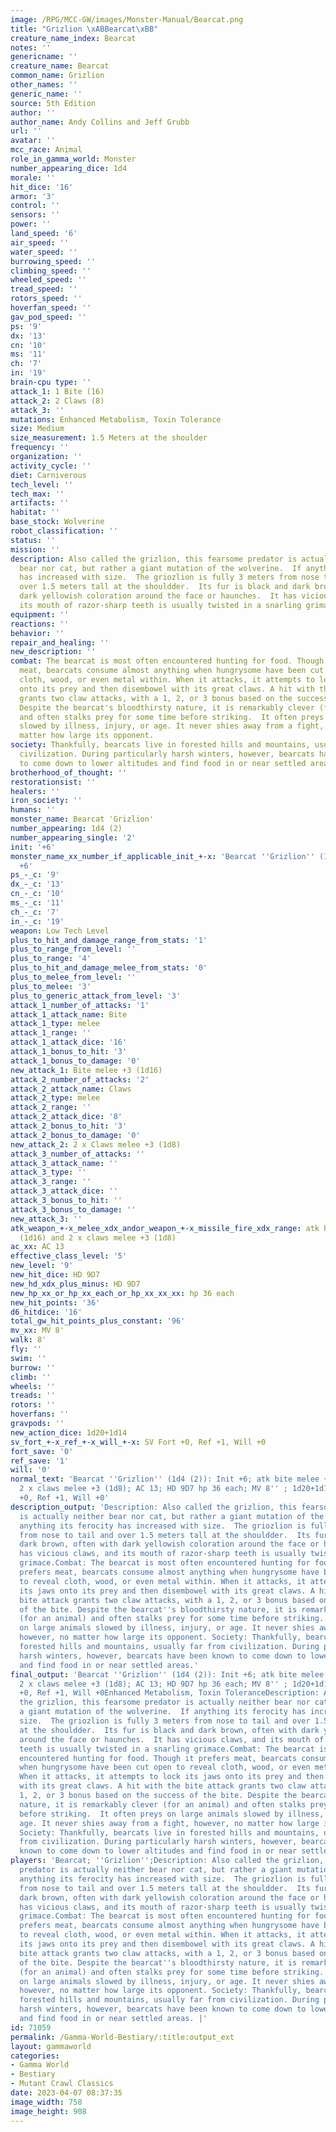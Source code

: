 ```yaml
---
image: /RPG/MCC-GW/images/Monster-Manual/Bearcat.png
title: "Grizlion \xABBearcat\xBB"
creature_name_index: Bearcat
notes: ''
genericname: ''
creature_name: Bearcat
common_name: Grizlion
other_names: ''
generic_name: ''
source: 5th Edition
author: ''
author_name: Andy Collins and Jeff Grubb
url: ''
avatar: ''
mcc_race: Animal
role_in_gamma_world: Monster
number_appearing_dice: 1d4
morale: ''
hit_dice: '16'
armor: '3'
control: ''
sensors: ''
power: ''
land_speed: '6'
air_speed: ''
water_speed: ''
burrowing_speed: ''
climbing_speed: ''
wheeled_speed: ''
tread_speed: ''
rotors_speed: ''
hoverfan_speed: ''
gav_pod_speed: ''
ps: '9'
dx: '13'
cn: '10'
ms: '11'
ch: '7'
in: '19'
brain-cpu type: ''
attack_1: 1 Bite (16)
attack_2: 2 Claws (8)
attack_3: ''
mutations: Enhanced Metabolism, Toxin Tolerance
size: Medium
size_measurement: 1.5 Meters at the shoulder
frequency: ''
organization: ''
activity_cycle: ''
diet: Carniverous
tech_level: ''
tech_max: ''
artifacts: ''
habitat: ''
base_stock: Wolverine
robot_classification: ''
status: ''
mission: ''
description: Also called the grizlion, this fearsome predator is actually neither
  bear nor cat, but rather a giant mutation of the wolverine.  If anything its ferocity
  has increased with size.  The griozlion is fully 3 meters from nose to tail and
  over 1.5 meters tall at the shouldder.  Its fur is black and dark brown, often with
  dark yellowish coloration around the face or haunches.  It has vicious claws, and
  its mouth of razor-sharp teeth is usually twisted in a snarling grimace.
equipment: ''
reactions: ''
behavior: ''
repair_and_healing: ''
new_description: ''
combat: The bearcat is most often encountered hunting for food. Though it prefers
  meat, bearcats consume almost anything when hungrysome have been cut open to reveal
  cloth, wood, or even metal within. When it attacks, it attempts to lock its jaws
  onto its prey and then disembowel with its great claws. A hit with the bite attack
  grants two claw attacks, with a 1, 2, or 3 bonus based on the success of the bite.
  Despite the bearcat's bloodthirsty nature, it is remarkably clever (for an animal)
  and often stalks prey for some time before striking.  It often preys on large animals
  slowed by illness, injury, or age. It never shies away from a fight, however, no
  matter how large its opponent.
society: Thankfully, bearcats live in forested hills and mountains, usually far from
  civilization. During particularly harsh winters, however, bearcats have been known
  to come down to lower altitudes and find food in or near settled areas.
brotherhood_of_thought: ''
restorationsist: ''
healers: ''
iron_society: ''
humans: ''
monster_name: Bearcat 'Grizlion'
number_appearing: 1d4 (2)
number_appearing_single: '2'
init: '+6'
monster_name_xx_number_if_applicable_init_+-x: 'Bearcat ''Grizlion'' (1d4 (2)): Init
  +6'
ps_-_c: '9'
dx_-_c: '13'
cn_-_c: '10'
ms_-_c: '11'
ch_-_c: '7'
in_-_c: '19'
weapon: Low Tech Level
plus_to_hit_and_damage_range_from_stats: '1'
plus_to_range_from_level: ''
plus_to_range: '4'
plus_to_hit_and_damage_melee_from_stats: '0'
plus_to_melee_from_level: ''
plus_to_melee: '3'
plus_to_generic_attack_from_level: '3'
attack_1_number_of_attacks: '1'
attack_1_attack_name: Bite
attack_1_type: melee
attack_1_range: ''
attack_1_attack_dice: '16'
attack_1_bonus_to_hit: '3'
attack_1_bonus_to_damage: '0'
new_attack_1: Bite melee +3 (1d16)
attack_2_number_of_attacks: '2'
attack_2_attack_name: Claws
attack_2_type: melee
attack_2_range: ''
attack_2_attack_dice: '8'
attack_2_bonus_to_hit: '3'
attack_2_bonus_to_damage: '0'
new_attack_2: 2 x Claws melee +3 (1d8)
attack_3_number_of_attacks: ''
attack_3_attack_name: ''
attack_3_type: ''
attack_3_range: ''
attack_3_attack_dice: ''
attack_3_bonus_to_hit: ''
attack_3_bonus_to_damage: ''
new_attack_3: ''
atk_weapon_+-x_melee_xdx_andor_weapon_+-x_missile_fire_xdx_range: atk bite melee +3
  (1d16) and 2 x claws melee +3 (1d8)
ac_xx: AC 13
effective_class_level: '5'
new_level: '9'
new_hit_dice: HD 9D7
new_hd_xdx_plus_minus: HD 9D7
new_hp_xx_or_hp_xx_each_or_hp_xx_xx_xx: hp 36 each
new_hit_points: '36'
d6_hitdice: '16'
total_gw_hit_points_plus_constant: '96'
mv_xx: MV 8'
walk: 8'
fly: ''
swim: ''
burrow: ''
climb: ''
wheels: ''
treads: ''
rotors: ''
hoverfans: ''
gravpods: ''
new_action_dice: 1d20+1d14
sv_fort_+-x_ref_+-x_will_+-x: SV Fort +0, Ref +1, Will +0
fort_save: '0'
ref_save: '1'
will: '0'
normal_text: 'Bearcat ''Grizlion'' (1d4 (2)): Init +6; atk bite melee +3 (1d16) and
  2 x claws melee +3 (1d8); AC 13; HD 9D7 hp 36 each; MV 8'' ; 1d20+1d14; SV Fort
  +0, Ref +1, Will +0'
description_output: 'Description: Also called the grizlion, this fearsome predator
  is actually neither bear nor cat, but rather a giant mutation of the wolverine.  If
  anything its ferocity has increased with size.  The griozlion is fully 3 meters
  from nose to tail and over 1.5 meters tall at the shouldder.  Its fur is black and
  dark brown, often with dark yellowish coloration around the face or haunches.  It
  has vicious claws, and its mouth of razor-sharp teeth is usually twisted in a snarling
  grimace.Combat: The bearcat is most often encountered hunting for food. Though it
  prefers meat, bearcats consume almost anything when hungrysome have been cut open
  to reveal cloth, wood, or even metal within. When it attacks, it attempts to lock
  its jaws onto its prey and then disembowel with its great claws. A hit with the
  bite attack grants two claw attacks, with a 1, 2, or 3 bonus based on the success
  of the bite. Despite the bearcat''s bloodthirsty nature, it is remarkably clever
  (for an animal) and often stalks prey for some time before striking.  It often preys
  on large animals slowed by illness, injury, or age. It never shies away from a fight,
  however, no matter how large its opponent. Society: Thankfully, bearcats live in
  forested hills and mountains, usually far from civilization. During particularly
  harsh winters, however, bearcats have been known to come down to lower altitudes
  and find food in or near settled areas.'
final_output: 'Bearcat ''Grizlion'' (1d4 (2)): Init +6; atk bite melee +3 (1d16) and
  2 x claws melee +3 (1d8); AC 13; HD 9D7 hp 36 each; MV 8'' ; 1d20+1d14; SV Fort
  +0, Ref +1, Will +0Enhanced Metabolism, Toxin ToleranceDescription: Also called
  the grizlion, this fearsome predator is actually neither bear nor cat, but rather
  a giant mutation of the wolverine.  If anything its ferocity has increased with
  size.  The griozlion is fully 3 meters from nose to tail and over 1.5 meters tall
  at the shouldder.  Its fur is black and dark brown, often with dark yellowish coloration
  around the face or haunches.  It has vicious claws, and its mouth of razor-sharp
  teeth is usually twisted in a snarling grimace.Combat: The bearcat is most often
  encountered hunting for food. Though it prefers meat, bearcats consume almost anything
  when hungrysome have been cut open to reveal cloth, wood, or even metal within.
  When it attacks, it attempts to lock its jaws onto its prey and then disembowel
  with its great claws. A hit with the bite attack grants two claw attacks, with a
  1, 2, or 3 bonus based on the success of the bite. Despite the bearcat''s bloodthirsty
  nature, it is remarkably clever (for an animal) and often stalks prey for some time
  before striking.  It often preys on large animals slowed by illness, injury, or
  age. It never shies away from a fight, however, no matter how large its opponent.
  Society: Thankfully, bearcats live in forested hills and mountains, usually far
  from civilization. During particularly harsh winters, however, bearcats have been
  known to come down to lower altitudes and find food in or near settled areas.'
players: 'Bearcat; ''Grizlion'';Description: Also called the grizlion, this fearsome
  predator is actually neither bear nor cat, but rather a giant mutation of the wolverine.  If
  anything its ferocity has increased with size.  The griozlion is fully 3 meters
  from nose to tail and over 1.5 meters tall at the shouldder.  Its fur is black and
  dark brown, often with dark yellowish coloration around the face or haunches.  It
  has vicious claws, and its mouth of razor-sharp teeth is usually twisted in a snarling
  grimace.Combat: The bearcat is most often encountered hunting for food. Though it
  prefers meat, bearcats consume almost anything when hungrysome have been cut open
  to reveal cloth, wood, or even metal within. When it attacks, it attempts to lock
  its jaws onto its prey and then disembowel with its great claws. A hit with the
  bite attack grants two claw attacks, with a 1, 2, or 3 bonus based on the success
  of the bite. Despite the bearcat''s bloodthirsty nature, it is remarkably clever
  (for an animal) and often stalks prey for some time before striking.  It often preys
  on large animals slowed by illness, injury, or age. It never shies away from a fight,
  however, no matter how large its opponent. Society: Thankfully, bearcats live in
  forested hills and mountains, usually far from civilization. During particularly
  harsh winters, however, bearcats have been known to come down to lower altitudes
  and find food in or near settled areas. |'
id: 71059
permalink: /Gamma-World-Bestiary/:title:output_ext
layout: gammaworld
categories:
- Gamma World
- Bestiary
- Mutant Crawl Classics
date: 2023-04-07 08:37:35
image_width: 758
image_height: 908
---
```

